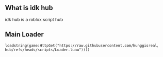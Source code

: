 ## What is idk hub
idk hub is a roblox script hub
## Main Loader
```luau
loadstring(game:HttpGet("https://raw.githubusercontent.com/hunggisreal/idk-hub/refs/heads/scripts/Loader.luau"))()
```
